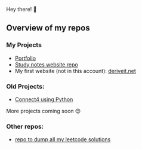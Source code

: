 Hey there! 👋
## Overview of my repos
### My Projects
- [Portfolio](https://github.com/uzairarif5/portfolio)
- [Study notes website repo](https://github.com/uzairarif5/uzairarif5.github.io.git)
- My first website (not in this account): [deriveit.net](https://github.com/deriveitCreator/deriveitCreator.github.io)

### Old Projects:
- [Connect4 using Python](https://github.com/uzairarif5/Connect4)

More projects coming soon 😊

### Other repos:
- [repo to dump all my leetcode solutions](https://github.com/uzairarif5/leetCodeSolutions)
